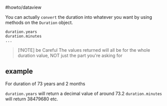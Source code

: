 #howto/dataview 

You can actually `convert` the duration into whatever you want by using methods on the `Duration` object.

```
duration.years
duration.minutes
...
```


> [!NOTE] be Careful
> The values returned will all be for the whole duration value, NOT just the part you're asking for

## example

For duration of 73 years and 2 months

`duration.years` will return a decimal value of around 73.2
`duration.minutes` will return 38479680 
etc.